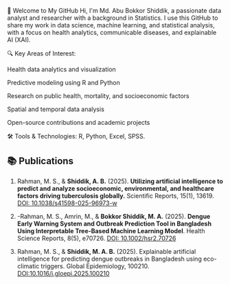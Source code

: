 👋 Welcome to My GitHub
Hi, I'm Md. Abu Bokkor Shiddik, a passionate data analyst and researcher with a background in Statistics. I use this GitHub to share my work in data science, machine learning, and statistical analysis, with a focus on health analytics, communicable diseases, and explainable AI (XAI).

🔍 Key Areas of Interest:

Health data analytics and visualization

Predictive modeling using R and Python

Research on public health, mortality, and socioeconomic factors

Spatial and temporal data analysis

Open-source contributions and academic projects

🛠️ Tools & Technologies:
R, Python,  Excel,  SPSS.

## 📚 Publications
1. Rahman, M. S., & **Shiddik, A. B.** (2025). **Utilizing artificial intelligence to predict and analyze socioeconomic, environmental, and healthcare factors driving tuberculosis globally.** Scientific Reports, 15(1), 13619.  [DOI: 10.1038/s41598-025-96973-w]( https://doi.org/10.1038/s41598-025-96973-w)

2. -Rahman, M. S., Amrin, M., & **Bokkor Shiddik, M. A.** (2025). **Dengue Early Warning System and Outbreak Prediction Tool in Bangladesh Using Interpretable Tree‐Based Machine Learning Model**. Health Science Reports, 8(5), e70726. [DOI: 10.1002/hsr2.70726]( https://doi.org/10.1002/hsr2.70726)

3. Rahman, M. S., & **Shiddik, M. A. B.** (2025). Explainable artificial intelligence for predicting dengue outbreaks in Bangladesh using eco-climatic triggers. Global Epidemiology, 100210. [DOI:10.1016/j.gloepi.2025.100210](https://doi.org/10.1016/j.gloepi.2025.100210)
